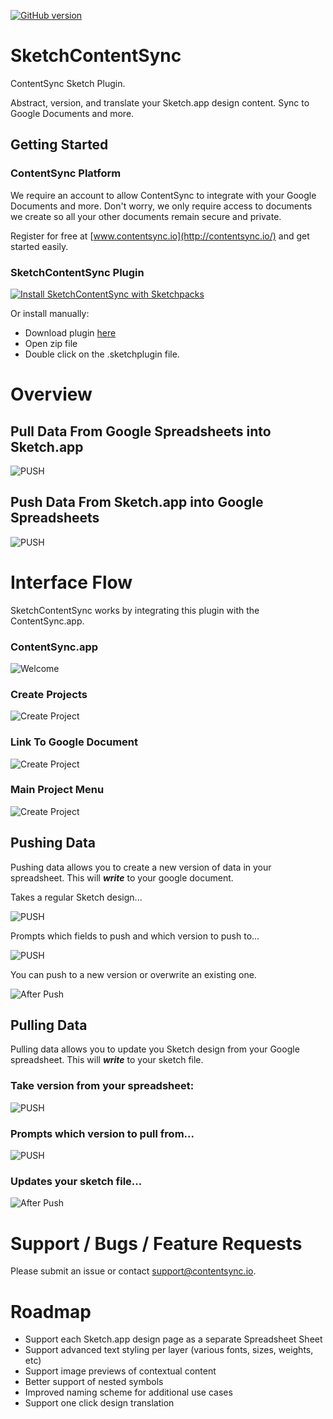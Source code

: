 [![GitHub version](https://badge.fury.io/gh/contentsync%2FSketchContentSync.svg)](https://badge.fury.io/gh/contentsync%2FSketchContentSync.sketchplugin)

# SketchContentSync

ContentSync Sketch Plugin.

Abstract, version, and translate your Sketch.app design content. Sync to Google Documents and more.


## Getting Started

### ContentSync Platform

We require an account to allow ContentSync to integrate with your Google Documents and more. Don't worry, we only require access to documents we create so all your other documents remain secure and private.

Register for free at [www.contentsync.io](http://contentsync.io/) and get started easily.

### SketchContentSync Plugin

[![Install SketchContentSync with Sketchpacks](http://sketchpacks-com.s3.amazonaws.com/assets/badges/sketchpacks-badge-install.png "Install SketchContentSync with Sketchpacks")](https://sketchpacks.com/contentsync/SketchContentSync/install)

Or install manually:

+ Download plugin [here](./packaged/SketchContentSync.zip)
+ Open zip file
+ Double click on the .sketchplugin file.

# Overview

## Pull Data From Google Spreadsheets into Sketch.app

![PUSH](./docs/contentsyncapp/feature_pull.jpg)

## Push Data From Sketch.app into Google Spreadsheets

![PUSH](./docs/contentsyncapp/feature_push.jpg)


# Interface Flow

SketchContentSync works by integrating this plugin with the ContentSync.app.

### ContentSync.app

![Welcome](./docs/contentsyncapp/welcome_sign_in.png)

### Create Projects

![Create Project](./docs/contentsyncapp/create_project.png)

### Link To Google Document

![Create Project](./docs/contentsyncapp/create_google_doc.png)

### Main Project Menu

![Create Project](./docs/contentsyncapp/actions.png)

## Pushing Data

Pushing data allows you to create a new version of data in your spreadsheet. This will _**write**_ to your google document.

Takes a regular Sketch design...

![PUSH](./docs/contentsyncapp/push_sketch_before.png)

Prompts which fields to push and which version to push to...

![PUSH](./docs/contentsyncapp/push.png)

You can push to a new version or overwrite an existing one.

![After Push](./docs/contentsyncapp/push_sheet.png)


## Pulling Data

Pulling data allows you to update you Sketch design from your Google spreadsheet. This will _**write**_ to your sketch file.

### Take version from your spreadsheet:

![PUSH](./docs/contentsyncapp/pull_sheet.png)

### Prompts which version to pull from...

![PUSH](./docs/contentsyncapp/pull.png)

### Updates your sketch file...

![After Push](./docs/contentsyncapp/pull_sketch_after.png)

# Support / Bugs / Feature Requests

Please submit an issue or contact [support@contentsync.io](mailto:support@contentsync.io).

# Roadmap

+ Support each Sketch.app design page as a separate Spreadsheet Sheet
+ Support advanced text styling per layer (various fonts, sizes, weights, etc)
+ Support image previews of contextual content
+ Better support of nested symbols
+ Improved naming scheme for additional use cases
+ Support one click design translation
